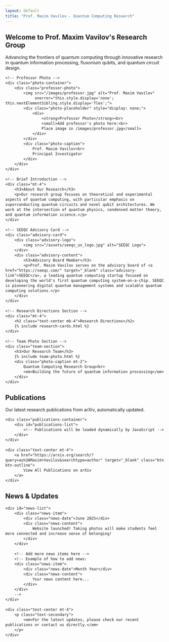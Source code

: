 ```yaml
---
layout: default
title: "Prof. Maxim Vavilov - Quantum Computing Research"
---
```


<!-- Home Section -->
<section id="home" class="section">
    <div class="text-center mb-4">
        <h2>Welcome to Prof. Maxim Vavilov's Research Group</h2>
        <p class="lead">Advancing the frontiers of quantum computing through innovative research in quantum information processing, fluxonium qubits, and quantum circuit design.</p>
    </div>

    <!-- Professor Photo -->
    <div class="photo-container">
        <div class="professor-photo">
            <img src="/images/professor.jpg" alt="Prof. Maxim Vavilov" 
                 onerror="this.style.display='none'; this.nextElementSibling.style.display='flex';">
            <div class="photo-placeholder" style="display: none;">
                <div>
                    <strong>Professor Photo</strong><br>
                    <small>Add professor's photo here:<br>
                    Place image in /images/professor.jpg</small>
                </div>
            </div>
            <div class="photo-caption">
                Prof. Maxim Vavilov<br>
                Principal Investigator
            </div>
        </div>
    </div>

    <!-- Brief Introduction -->
    <div class="mt-4">
        <h3>About Our Research</h3>
        <p>Our research group focuses on theoretical and experimental aspects of quantum computing, with particular emphasis on superconducting quantum circuits and novel qubit architectures. We work at the intersection of quantum physics, condensed matter theory, and quantum information science.</p>
    </div>

    <!-- SEEQC Advisory Card -->
    <div class="advisory-card">
        <div class="advisory-logo">
            <img src="/assets/seeqc_us_logo.jpg" alt="SEEQC Logo">
        </div>
        <div class="advisory-content">
            <h3>Advisory Board Member</h3>
            <p>Prof. Maxim Vavilov serves on the advisory board of <a href="https://seeqc.com/" target="_blank" class="advisory-link">SEEQC</a>, a leading quantum computing startup focused on developing the world's first quantum computing system-on-a-chip. SEEQC is pioneering digital quantum management systems and scalable quantum computing solutions.</p>
        </div>
    </div>

    <!-- Research Directions Section -->
    <div class="mt-4">
        <h2 class="text-center mb-4">Research Directions</h2>
        {% include research-cards.html %}
    </div>

    <!-- Team Photo Section -->
    <div class="team-section">
        <h3>Our Research Team</h3>
        {% include team-photo.html %}
        <div class="photo-caption mt-2">
            Quantum Computing Research Group<br>
            <em>Building the future of quantum information processing</em>
        </div>
    </div>
</section>

<!-- Publications Section -->
<section id="publications" class="section hidden">
    <h2 class="text-center mb-4">Publications</h2>
    <p class="text-center mb-4">Our latest research publications from arXiv, automatically updated.</p>
    
    <div class="publications-container">
        <div id="publications-list">
            <!-- Publications will be loaded dynamically by JavaScript -->
        </div>
    </div>
    
    <div class="text-center mt-4">
        <a href="https://arxiv.org/search/?query=au%3AMaxim+Vavilov&searchtype=author" target="_blank" class="btn btn-outline">
            View All Publications on arXiv
        </a>
    </div>
</section>

<!-- News Section -->
<section id="news" class="section hidden">
    <h2 class="text-center mb-4">News & Updates</h2>
    
    <div id="news-list">
        <div class="news-item">
            <div class="news-date">June 2025</div>
            <div class="news-content">
                Website launched! Taking photos will make students feel more connected and increase sense of belonging! 
            </div>
        </div>
        
        <!-- Add more news items here -->
        <!-- Example of how to add news:
        <div class="news-item">
            <div class="news-date">Month Year</div>
            <div class="news-content">
                Your news content here...
            </div>
        </div>
        -->
    </div>
    
    <div class="text-center mt-4">
        <p class="text-secondary">
            <em>For the latest updates, please check our recent publications or contact us directly.</em>
        </p>
    </div>
</section> 